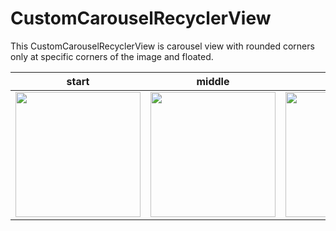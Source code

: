 # CustomCarouselRecyclerView

This CustomCarouselRecyclerView is carousel view with rounded corners only at specific corners of the image and floated.

start | middle | end
:--: | :--: | :--:
<img src="https://user-images.githubusercontent.com/1692716/141613903-37e152c6-9cca-4e81-ae59-4e3b3d27a03e.png" width="200" /> | <img src="https://user-images.githubusercontent.com/1692716/141613911-e0e71d55-c27c-4ed2-80c3-ff1ca3004f15.png" width="200" /> | <img src="https://user-images.githubusercontent.com/1692716/141613914-49a3201b-a840-4624-bb19-8147a153a749.png" width="200" />

